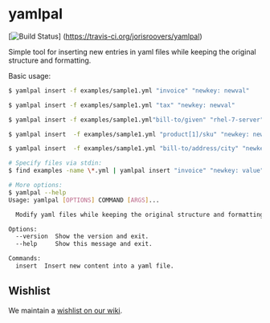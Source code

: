 # yamlpal
[![Build Status](https://travis-ci.org/jorisroovers/yamlpal.svg?branch=master)]
(https://travis-ci.org/jorisroovers/yamlpal)

Simple tool for inserting new entries in yaml files while keeping the original structure and formatting.

Basic usage:
```bash
$ yamlpal insert -f examples/sample1.yml "invoice" "newkey: newval"

$ yamlpal insert -f examples/sample1.yml "tax" "newkey: newval"

$ yamlpal insert -f examples/sample1.yml"bill-to/given" "rhel-7-server"

$ yamlpal insert  -f examples/sample1.yml "product[1]/sku" "newkey: newvalue"

$ yamlpal insert  -f examples/sample1.yml "bill-to/address/city" "newkey: value"

# Specify files via stdin:
$ find examples -name \*.yml | yamlpal insert "invoice" "newkey: value"

# More options:
$ yamlpal --help
Usage: yamlpal [OPTIONS] COMMAND [ARGS]...

  Modify yaml files while keeping the original structure and formatting.

Options:
  --version  Show the version and exit.
  --help     Show this message and exit.

Commands:
  insert  Insert new content into a yaml file.
```


## Wishlist ##

We maintain a [wishlist on our wiki](https://github.com/jorisroovers/yamlpal/wiki/Wishlist).